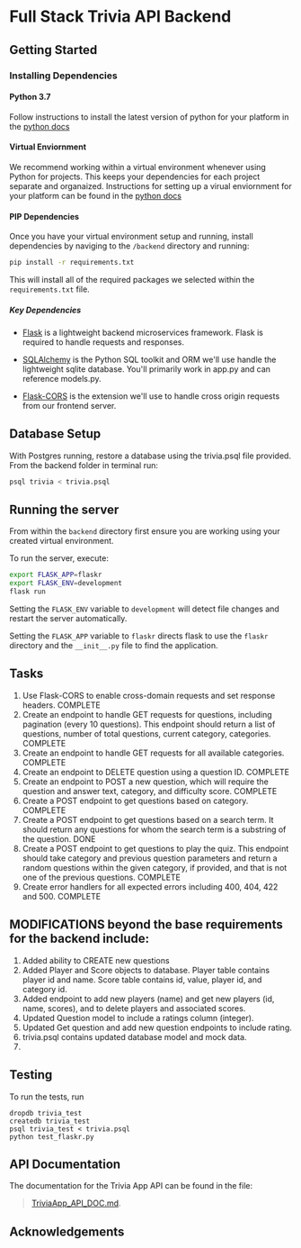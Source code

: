 # Full Stack Trivia API Backend

## Getting Started

### Installing Dependencies

#### Python 3.7

Follow instructions to install the latest version of python for your platform in the [python docs](https://docs.python.org/3/using/unix.html#getting-and-installing-the-latest-version-of-python)

#### Virtual Enviornment

We recommend working within a virtual environment whenever using Python for projects. This keeps your dependencies for each project separate and organaized. Instructions for setting up a virual enviornment for your platform can be found in the [python docs](https://packaging.python.org/guides/installing-using-pip-and-virtual-environments/)

#### PIP Dependencies

Once you have your virtual environment setup and running, install dependencies by naviging to the `/backend` directory and running:

```bash
pip install -r requirements.txt
```

This will install all of the required packages we selected within the `requirements.txt` file.

##### Key Dependencies

- [Flask](http://flask.pocoo.org/)  is a lightweight backend microservices framework. Flask is required to handle requests and responses.

- [SQLAlchemy](https://www.sqlalchemy.org/) is the Python SQL toolkit and ORM we'll use handle the lightweight sqlite database. You'll primarily work in app.py and can reference models.py. 

- [Flask-CORS](https://flask-cors.readthedocs.io/en/latest/#) is the extension we'll use to handle cross origin requests from our frontend server. 

## Database Setup
With Postgres running, restore a database using the trivia.psql file provided. From the backend folder in terminal run:
```bash
psql trivia < trivia.psql
```

## Running the server

From within the `backend` directory first ensure you are working using your created virtual environment.

To run the server, execute:

```bash
export FLASK_APP=flaskr
export FLASK_ENV=development
flask run
```

Setting the `FLASK_ENV` variable to `development` will detect file changes and restart the server automatically.

Setting the `FLASK_APP` variable to `flaskr` directs flask to use the `flaskr` directory and the `__init__.py` file to find the application. 

## Tasks
1. Use Flask-CORS to enable cross-domain requests and set response headers. COMPLETE
2. Create an endpoint to handle GET requests for questions, including pagination (every 10 questions). This endpoint should return a list of questions, number of total questions, current category, categories. COMPLETE
3. Create an endpoint to handle GET requests for all available categories. COMPLETE 
4. Create an endpoint to DELETE question using a question ID. COMPLETE
5. Create an endpoint to POST a new question, which will require the question and answer text, category, and difficulty score. COMPLETE  
6. Create a POST endpoint to get questions based on category. COMPLETE 
7. Create a POST endpoint to get questions based on a search term. It should return any questions for whom the search term is a substring of the question. DONE
8. Create a POST endpoint to get questions to play the quiz. This endpoint should take category and previous question parameters and return a random questions within the given category, if provided, and that is not one of the previous questions. COMPLETE
9. Create error handlers for all expected errors including 400, 404, 422 and 500.  COMPLETE

## MODIFICATIONS beyond the base requirements for the backend include: 
1. Added ability to CREATE new questions
2. Added Player and Score objects to database.  Player table contains player id and name.  Score table contains id, value, player id, and category id.
3. Added endpoint to add new players (name) and get new players (id, name, scores), and to delete players and associated scores.
4. Updated Question model to include a ratings column (integer).  
5. Updated Get question and add new question endpoints to include rating.
6. trivia.psql contains updated database model and mock data.
7. 
   
## Testing
To run the tests, run
```
dropdb trivia_test
createdb trivia_test
psql trivia_test < trivia.psql
python test_flaskr.py
```

## API Documentation
The documentation for the Trivia App API can be found in the file: 
> [TriviaApp_API_DOC.md](./TriviaApp_API_Doc.md).

## Acknowledgements